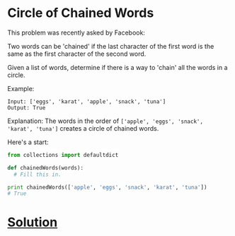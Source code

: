 # Circle of Chained Words

This problem was recently asked by Facebook:

Two words can be 'chained' if the last character of the first word is the same as the first character of the second word.

Given a list of words, determine if there is a way to 'chain' all the words in a circle.

Example:
```
Input: ['eggs', 'karat', 'apple', 'snack', 'tuna']
Output: True
```
Explanation:
The words in the order of ```['apple', 'eggs', 'snack', 'karat', 'tuna']``` creates a circle of chained words.

Here's a start:

```python
from collections import defaultdict

def chainedWords(words):
  # Fill this in.

print chainedWords(['apple', 'eggs', 'snack', 'karat', 'tuna'])
# True
```

# [Solution](solution.md)